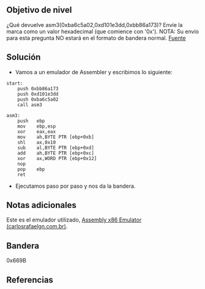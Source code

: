## Objetivo de nivel
¿Qué devuelve asm3(0xba6c5a02,0xd101e3dd,0xbb86a173)? Envíe la marca como un valor hexadecimal (que comience con '0x'). NOTA: Su envío para esta pregunta NO estará en el formato de bandera normal. [Fuente](https://jupiter.challenges.picoctf.org/static/cb753ae52bca4aa303deca5fbfb01bfb/test.S)

## Solución
- Vamos a un emulador de Assembler y escribimos lo siguiente:
```
start:
    push 0xbb86a173
    push 0xd101e3dd
    push 0xba6c5a02
    call asm3

asm3:
	push   ebp
	mov    ebp,esp
	xor    eax,eax
	mov    ah,BYTE PTR [ebp+0xb]
	shl    ax,0x10
	sub    al,BYTE PTR [ebp+0xd]
	add    ah,BYTE PTR [ebp+0xc]
	xor    ax,WORD PTR [ebp+0x12]
	nop
	pop    ebp
	ret   
```
- Ejecutamos paso por paso y nos da la bandera.

## Notas adicionales
Este es el emulador utilizado, [Assembly x86 Emulator (carlosrafaelgn.com.br)](https://carlosrafaelgn.com.br/Asm86/).

## Bandera
0x669B

## Referencias

